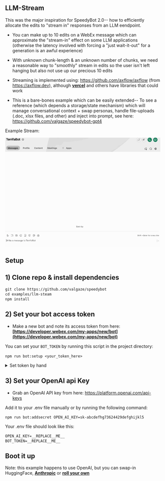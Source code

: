 ## LLM-Stream

This was the major inspiration for SpeedyBot 2.0-- how to efficiently allocate the edits to "stream in" responses from an LLM eendpoint.

- You can make up to 10 edits on a WebEx message which can approximate the "stream-in" effect on some LLM applications (otherwise the latency involved with forcing a "just wait-it-out" for a generation is an awful experience)

- With unknown chunk-length & an unknown number of chunks, we need a reasonable way to "smoothly" stream in edits so the user isn't left hanging but also not use up our precious 10 edits

- Streaming is implemented using: https://github.com/axflow/axflow (from https://axflow.dev), although **[vercel](https://sdk.vercel.ai/docs/concepts/streaming)** and others have libraries that could work

- This is a bare-bones example which can be easily extended-- To see a reference (which depends a storage/state mechanism) which will manage conversational context + swap personas, handle file-uploads (.doc, xlsx files, and other) and inject into prompt, see here: https://github.com/valgaze/speedybot-gpt4

Example Stream:

<img src="https://github.com/valgaze/speedybot-utils/blob/main/assets/various/llm_stream.gif?raw=true" />

## Setup

## 1) Clone repo & install dependencies

```
git clone https://github.com/valgaze/speedybot
cd examples/llm-steam
npm install
```

## 2) Set your bot access token

- Make a new bot and note its access token from here: **[https://developer.webex.com/my-apps/new/bot](https://developer.webex.com/my-apps/new/bot)**

You can set your `BOT_TOKEN` by running this script in the project directory:

`npm run bot:setup <your_token_here>`

<details><summary>Set token by hand</summary>

Copy the file **[.env.example](.env.example)** as `.env` in the root of your project and save your access token under the `BOT_TOKEN` field, ex

```
BOT_TOKEN=__REPLACE__ME__
```

</details>

## 3) Set your OpenAI api Key

- Grab an OpenAI API key from here: https://platform.openai.com/api-keys

Add it to your .env file manually or by running the following command:

```
npm run bot:addsecret OPEN_AI_KEY=sk-abcdefhg73624429defghijkl5
```

Your .env file should look like this:

```
OPEN_AI_KEY=__REPLACE__ME__
BOT_TOKEN=__REPLACE__ME__
```

## Boot it up

Note: this example happens to use OpenAI, but you can swap-in HuggingFace, **[Anthropic](https://docs.axflow.dev/documentation/models/anthropic-completion.html)** or **[roll your own](https://docs.axflow.dev/guides/models/bring-your-own-models.html)**
